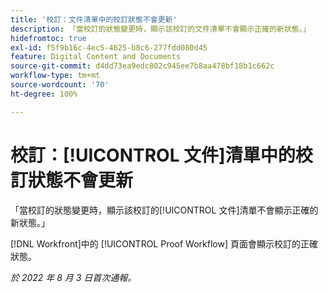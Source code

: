 ```yaml
---
title: '校訂：文件清單中的校訂狀態不會更新'
description: 「當校訂的狀態變更時，顯示該校訂的文件清單不會顯示正確的新狀態。」
hidefromtoc: true
exl-id: f5f9b16c-4ec5-4625-b8c6-277fdd080d45
feature: Digital Content and Documents
source-git-commit: d4dd73ea9edc802c945ee7b8aa478bf18b1c662c
workflow-type: tm+mt
source-wordcount: '70'
ht-degree: 100%

---
```


# 校訂：[!UICONTROL 文件]清單中的校訂狀態不會更新

<!--Won't fix tab, article live by request-->

「當校訂的狀態變更時，顯示該校訂的[!UICONTROL 文件]清單不會顯示正確的新狀態。」

[!DNL Workfront]中的 [!UICONTROL Proof Workflow] 頁面會顯示校訂的正確狀態。

_於 2022 年 8 月 3 日首次通報。_

